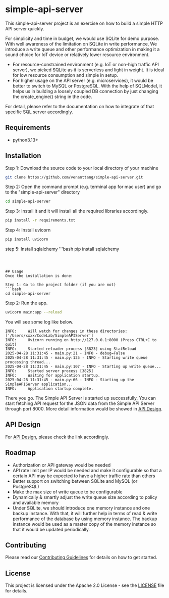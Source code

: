 # simple-api-server

This simple-api-server project is an exercise on how to build a simple HTTP API server quickly.

For simplicity and time in budget, we would use SQLite for demo purpose. With well awareness of the limitation on SQLite in write performance,
We introduce a write queue and other performance optimization in making it a sound choice for IoT device or relatively lower resource environment.
- For resource-constrained environment (e.g. IoT or non-high traffic API server), we picked SQLite as it is serverless and light in weight.
It is ideal for low resource consumption and simple in setup.
- For higher usage on the API server (e.g. microservices), it would be better to switch to MySQL or PostgreSQL. With the help of SQLModel, it helps us in building a loosely coupled DB connection by just changing the create_engine() string in the code. 

For detail, please refer to the documentation on how to integrate of that specific SQL server accordingly.


## Requirements
- python3.13+


## Installation

Step 1: Download the source code to your local directory of your machine 
```bash
git clone https://github.com/venanttang/simple-api-server.git
```

Step 2: Open the command prompt (e.g. terminal app for mac user) and go to the "simple-api-server" directory
```bash
cd simple-api-server
```

Step 3: Install it and it will install all the required libraries accordingly.
```bash
pip install -r requirements.txt
```

Step 4: Install uvicorn
```bash
pip install uvicorn
```

step 5: Install sqlalchemy
'''bash
pip install sqlalchemy
```



## Usage
Once the installation is done:

Step 1: Go to the project folder (if you are not)
```bash
cd simple-api-server
```

Step 2: Run the app.
```bash
uvicorn main:app --reload
```

You will see some log like below.
```
INFO:     Will watch for changes in these directories: ['/Users/xxxx/CodeLab/SimpleAPIServer']
INFO:     Uvicorn running on http://127.0.0.1:8000 (Press CTRL+C to quit)
INFO:     Started reloader process [3823] using StatReload
2025-04-28 11:31:45 - main.py:21 - INFO - debug=False
2025-04-28 11:31:45 - main.py:125 - INFO - Starting write queue processing thread...
2025-04-28 11:31:45 - main.py:107 - INFO - Starting up write queue...
INFO:     Started server process [3825]
INFO:     Waiting for application startup.
2025-04-28 11:31:45 - main.py:66 - INFO - Starting up the SimpleAPIServer application...
INFO:     Application startup complete.
```

There you go. The Simple API Server is started up successfully. You can start fetching API request for the JSON data from the Simple API Server through port 8000. More detail information would be showed in [API Design](API_DESIGN.md).

## API Design
For [API Design](API_DESIGN.md), please check the link accordingly.

## Roadmap
- Authorization or API gateway would be needed
- API rate limit per IP would be needed and make it configurable so that a certain API may be expected to have a higher traffic rate than others
- Better support on switching between SQLite and MySQL (or PostgreSQL)
- Make the max size of write queue to be configurable
- Dynamically & smartly adjust the write queue size according to policy and available memory
- Under SQLite, we should introduce one memory instance and one backup instance. With that, it will further help in terms of read & write performance of the database by using memory instance. The backup instance would be used as a master copy of the memory instance so that it would be updated periodically. 

## Contributing

Please read our [Contributing Guidelines](CONTRIBUTING.md) for details on how to get started.

## License

This project is licensed under the Apache 2.0 License - see the [LICENSE](LICENSE) file for details.

